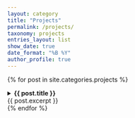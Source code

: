 ```yaml
---
layout: category
title: "Projects"
permalink: /projects/
taxonomy: projects
entries_layout: list
show_date: true
date_format: "%B %Y"
author_profile: true
---
```


{% for post in site.categories.projects %}
  <details>
    <summary><strong>{{ post.title }}</strong><br><span class="archive__item-excerpt">{{ post.excerpt }}</span></summary>
    <div class="project-content">
      {{ post.content }}
    </div>
  </details>
{% endfor %}

